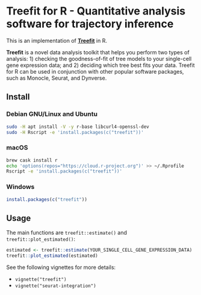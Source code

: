 # Treefit for R - Quantitative analysis software for trajectory inference

This is an implementation of [**Treefit**](https://hayamizu-lab.github.io/treefit/) in R.

**Treefit** is a novel data analysis toolkit that helps you perform two types of analysis: 1) checking the goodness-of-fit of tree models to your single-cell gene expression data; and 2) deciding which tree best fits your data. Treefit for R can be used in conjunction with other popular software packages, such as Monocle, Seurat, and Dynverse.

## Install

### Debian GNU/Linux and Ubuntu

```bash
sudo -H apt install -V -y r-base libcurl4-openssl-dev
sudo -H Rscript -e 'install.packages(c("treefit"))'
```

### macOS

```bash
brew cask install r
echo 'options(repos="https://cloud.r-project.org")' >> ~/.Rprofile
Rscript -e 'install.packages(c("treefit"))'
```

### Windows

```r
install.packages(c("treefit"))
```

## Usage

The main functions are `treefit::estimate()` and `treefit::plot_estimated()`:

```R
estimated <- treefit::estimate(YOUR_SINGLE_CELL_GENE_EXPRESSION_DATA)
treefit::plot_estimated(estimated)
```

See the following vignettes for more details:

  * `vignette("treefit")`
  * `vignette("seurat-integration")`
